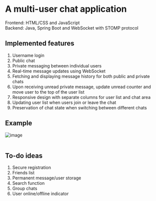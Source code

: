 # A multi-user chat application<br>

Frontend: HTML/CSS and JavaScript<br>
Backend: Java, Spring Boot and WebSocket with STOMP protocol<br>

## Implemented features
1. Username login
2. Public chat
3. Private messaging between individual users
4. Real-time message updates using WebSocket
5. Fetching and displaying message history for both public and private chats
6. Upon receiving unread private message, update unread counter and move user to the top of the user list 
7. Responsive design with separate columns for user list and chat area
8. Updating user list when users join or leave the chat
9. Preservation of chat state when switching between different chats

## Example
![image](https://github.com/etogus/RealTimeChat/assets/47570845/f379b3f2-b7e6-4cd2-be27-50242464913d)<br>
<br>

## To-do ideas
1. Secure registration
2. Friends list
3. Permanent message/user storage
4. Search function
5. Group chats
6. User online/offline indicator



